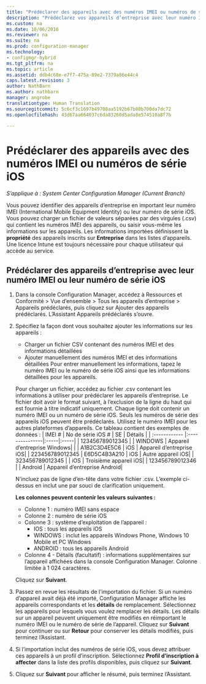 ```yaml
---
title: "Prédéclarer des appareils avec des numéros IMEI ou numéros de série iOS"
description: "Prédéclarez vos appareils d’entreprise avec leur numéro IMEI ou leur numéro de série iOS."
ms.custom: na
ms.date: 10/06/2016
ms.reviewer: na
ms.suite: na
ms.prod: configuration-manager
ms.technology:
- configmgr-hybrid
ms.tgt_pltfrm: na
ms.topic: article
ms.assetid: ddb4c68e-e7f7-475a-89e2-7379a86e44c4
caps.latest.revision: 3
author: NathBarn
ms.author: nathbarn
manager: angrobe
translationtype: Human Translation
ms.sourcegitcommit: 5c6cf3c1697b49708aa5192b67b08b700da7dc72
ms.openlocfilehash: 43d67aa664037c6da83260d5ada8e574510a8f7b

---
```

# <a name="predeclare-devices-with-imei-or-ios-serial-numbers"></a>Prédéclarer des appareils avec des numéros IMEI ou numéros de série iOS

*S’applique à : System Center Configuration Manager (Current Branch)*

Vous pouvez identifier des appareils d’entreprise en important leur numéro IMEI (International Mobile Equipment Identity) ou leur numéro de série iOS. Vous pouvez charger un fichier de valeurs séparées par des virgules (.csv) qui contient les numéros IMEI des appareils, ou saisir vous-même les informations sur les appareils.  Les informations importées définissent la **propriété** des appareils inscrits sur **Entreprise** dans les listes d’appareils. Une licence Intune est toujours nécessaire pour chaque utilisateur qui accède au service.  

## <a name="predeclare-corporate-owned-devices-with-imei-or-ios-serial-number"></a>Prédéclarer des appareils d’entreprise avec leur numéro IMEI ou leur numéro de série iOS

1.  Dans la console Configuration Manager, accédez à Ressources et Conformité > Vue d’ensemble > Tous les appareils d’entreprise > Appareils prédéclarés, puis cliquez sur Ajouter des appareils prédéclarés. L’Assistant Appareils prédéclarés s’ouvre.
2.  Spécifiez la façon dont vous souhaitez ajouter les informations sur les appareils :
     -  Charger un fichier CSV contenant des numéros IMEI et des informations détaillées
     -  Ajouter manuellement des numéros IMEI et des informations détaillées Pour entrer manuellement les informations, tapez le numéro IMEI ou le numéro de série iOS ainsi que les informations détaillées pour les appareils.

      Pour charger un fichier, accédez au fichier .csv contenant les informations à utiliser pour prédéclarer les appareils d’entreprise. Le fichier doit avoir le format suivant, à l’exclusion de la ligne du haut qui est fournie à titre indicatif uniquement. Chaque ligne doit contenir un numéro IMEI ou un numéro de série iOS. Seuls les numéros de série des appareils iOS peuvent être prédéclarés. Utilisez le numéro IMEI pour les autres plateformes d’appareils. Ce tableau contient des exemples de données :
      | IMEI #  | No de série iOS #  | SE | Détails |
      | :------------ |:---------------|:-----|:-----|
      | 123456789012345    |   | WINDOWS | Appareil d’entreprise Windows|
      |       | A1B2C3D4E5C6 |   iOS |  Appareil d’entreprise iOS|
      | 223456789012345 | E6D5C4B3A210 |   iOS |    Autre appareil iOS|
      | 323456789012345 |        |   iOS |  Troisième appareil iOS|
      | 123456789012346 |         |   Android |     Appareil d’entreprise Android|

    N’incluez pas de ligne d’en-tête dans votre fichier .csv. L’exemple ci-dessus en inclut une par souci de clarification uniquement.

    **Les colonnes peuvent contenir les valeurs suivantes :**    
      - Colonne 1 : numéro IMEI sans espace
      - Colonne 2 : numéro de série iOS
      - Colonne 3 : système d’exploitation de l’appareil :
         - IOS : tous les appareils iOS
         - WINDOWS : inclut les appareils Windows Phone, Windows 10 Mobile et PC Windows
         - ANDROID : tous les appareils Android
      - Colonne 4 - Détails (facultatif) : informations supplémentaires sur l’appareil affichées dans la console Configuration Manager. Colonne limitée à 1 024 caractères.

    Cliquez sur **Suivant**.

3. Passez en revue les résultats de l’importation du fichier. Si un numéro d’appareil avait déjà été importé, Configuration Manager affiche les appareils correspondants et les **détails** de remplacement. Sélectionnez les appareils pour lesquels vous voulez remplacer les détails. Les détails sur un appareil peuvent uniquement être modifiés en réimportant le numéro IMEI ou le numéro de série de l’appareil. Cliquez sur **Suivant** pour continuer ou sur **Retour** pour conserver les détails modifiés, puis terminez l’Assistant.

4. Si l’importation inclut des numéros de série iOS, vous devez attribuer ces appareils à un profil d’inscription. Sélectionnez **Profil d’inscription à affecter** dans la liste des profils disponibles, puis cliquez sur **Suivant**.

5. Cliquez sur **Suivant** pour afficher le résumé, puis terminez l’Assistant.



<!--HONumber=Nov16_HO1-->



